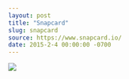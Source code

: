 ```yaml
---
layout: post
title: "Snapcard"
slug: snapcard
source: https://www.snapcard.io/
date: 2015-2-4 00:00:00 -0700
---
```


<img src="{{ site.url }}/assets/img/screenshots/snapcard.jpg">
